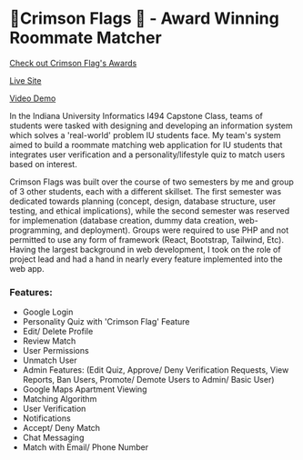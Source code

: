 # 🚩Crimson Flags 🚩 - Award Winning Roommate Matcher

[Check out Crimson Flag's Awards](https://zion.luddy.indiana.edu/info-capstone-2022/crimson-flags)

[Live Site](https://cgi.luddy.indiana.edu/~team01/)

[Video Demo](https://www.youtube.com/watch?v=M3-SDItZ8XQ&feature=emb_title)

In the Indiana University Informatics I494 Capstone Class, teams of students were tasked with designing and developing an information system which solves a 'real-world' problem IU students face. My team's system aimed to build a roommate matching web application for IU students that integrates user verification and a personality/lifestyle quiz to match users based on interest.

Crimson Flags was built over the course of two semesters by me and group of 3 other students, each with a different skillset. The first semester was dedicated towards planning (concept, design, database structure, user testing, and ethical implications), while the second semester was reserved for implemenation (database creation, dummy data creation, web-programming, and deployment). Groups were required to use PHP and not permitted to use any form of framework (React, Bootstrap, Tailwind, Etc). Having the largest background in web development, I took on the role of project lead and had a hand in nearly every feature implemented into the web app.

### Features:
- Google Login
- Personality Quiz with 'Crimson Flag' Feature 
- Edit/ Delete Profile
- Review Match
- User Permissions
- Unmatch User
- Admin Features: (Edit Quiz, Approve/ Deny Verification Requests, View Reports, Ban Users, Promote/ Demote Users to Admin/ Basic User)
- Google Maps Apartment Viewing
- Matching Algorithm
- User Verification
- Notifications
- Accept/ Deny Match
- Chat Messaging
- Match with Email/ Phone Number
